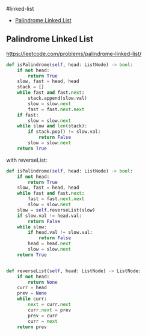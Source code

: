 #linked-list

+ [Palindrome Linked List](#palindrome-linked-list)

## Palindrome Linked List

https://leetcode.com/problems/palindrome-linked-list/


```python
def isPalindrome(self, head: ListNode) -> bool:
    if not head:
        return True
    slow, fast = head, head
    stack = []
    while fast and fast.next:
        stack.append(slow.val)
        slow = slow.next
        fast = fast.next.next
    if fast:
        slow = slow.next
    while slow and len(stack):
        if stack.pop() != slow.val:
            return False
        slow = slow.next
    return True

```
with reverseList:
```python
def isPalindrome(self, head: ListNode) -> bool:
    if not head:
        return True
    slow, fast = head, head
    while fast and fast.next:
        fast = fast.next.next
        slow = slow.next
    slow = self.reverseList(slow)
    if slow.val != head.val:
        return False
    while slow:
        if head.val != slow.val:
            return False
        head = head.next
        slow = slow.next
    return True


def reverseList(self, head: ListNode) -> ListNode:
    if not head:
        return None
    curr = head
    prev = None
    while curr:
        next = curr.next
        curr.next = prev
        prev = curr
        curr = next
    return prev

```